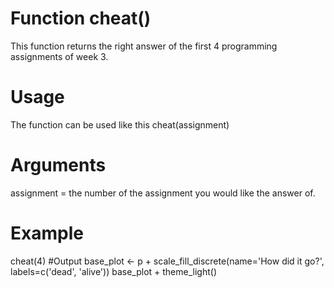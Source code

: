 # Function cheat()
This function returns the right answer of the first 4 programming assignments of week 3. 

# Usage 
The function can be used like this cheat(assignment)

# Arguments 
assignment = the number of the assignment you would like the answer of.

# Example
cheat(4) #Output base_plot <- p + scale_fill_discrete(name='How did it go?', labels=c('dead', 'alive'))
    base_plot + theme_light()
